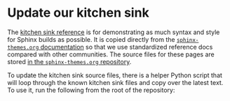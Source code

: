 # Update our kitchen sink

The [kitchen sink reference](../examples/kitchen-sink/index.rst) is for demonstrating as much syntax and style for Sphinx builds as possible.
It is copied directly from the [`sphinx-themes.org` documentation](https://sphinx-themes.org/) so that we use standardized reference docs compared with other communities.
The source files for these pages are stored [in the `sphinx-themes.org` repository](https://github.com/sphinx-themes/sphinx-themes.org/raw/master/sample-docs/kitchen-sink/).

To update the kitchen sink source files, there is a helper Python script that will loop through the known kitchen sink files and copy over the latest text.
To use it, run the following from the root of the repository:
